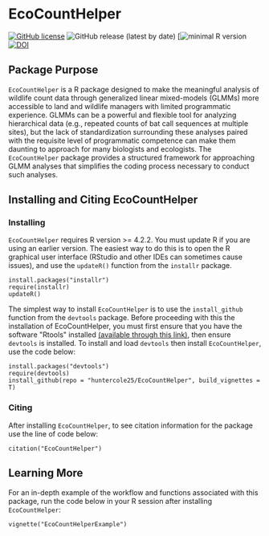 # EcoCountHelper  
  
<a href="https://github.com/huntercole25/EcoCountHelper/blob/master/LICENSE"><img alt="GitHub license" src="https://img.shields.io/github/license/huntercole25/EcoCountHelper"></a>
<img alt="GitHub release (latest by date)" src="https://img.shields.io/github/v/release/huntercole25/EcoCountHelper">
[![minimal R version](https://img.shields.io/badge/R%20%3E%3D-4.2.2-blueviolet)
<a href="https://zenodo.org/badge/latestdoi/268901372"><img src="https://zenodo.org/badge/268901372.svg" alt="DOI"></a>



## Package Purpose

`EcoCountHelper` is a R package designed to make the meaningful analysis of wildlife count data through generalized linear mixed-models (GLMMs) more accessible to land and 
wildlife managers with limited programmatic experience. GLMMs can be a powerful and flexible tool for analyzing hierarchical data 
(e.g., repeated counts of bat call sequences at multiple sites), but the lack of standardization surrounding these analyses paired with the requisite level of programmatic 
competence can make them daunting to approach for many biologists and ecologists. The `EcoCountHelper` package provides a structured framework for approaching GLMM analyses 
that simplifies the coding process necessary to conduct such analyses.


## Installing and Citing EcoCountHelper

### Installing
`EcoCountHelper` requires R version >= 4.2.2. You must update R if you are using an earlier version. The easiest way to do this is to open the R graphical user interface (RStudio and other IDEs can sometimes cause issues), and use the `updateR()` function from the `installr` package.

```
install.packages("installr")
require(installr)
updateR()
```

The simplest way to install `EcoCountHelper` is to use the `install_github` function from the `devtools` package. Before proceeding with this the installation of EcoCountHelper, you must first ensure that you have the software "Rtools" installed [(available through this link)](https://cran.r-project.org/bin/windows/Rtools/), then ensure `devtools` is installed. To install and load `devtools` then install `EcoCountHelper`, use the code below:

```
install.packages("devtools")
require(devtools)
install_github(repo = "huntercole25/EcoCountHelper", build_vignettes = T)
```

### Citing

After installing `EcoCountHelper`, to see citation information for the package use the line of code below:

```
citation("EcoCountHelper")
```

## Learning More  
For an in-depth example of the workflow and functions associated with this package, run the code below in your R session after installing `EcoCountHelper`:  
```
vignette("EcoCountHelperExample")
```
